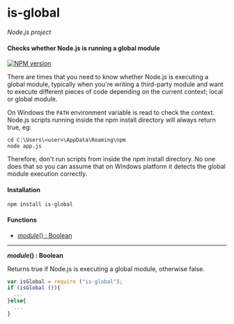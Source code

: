is-global
=========

_Node.js project_

#### Checks whether Node.js is running a global module ####

[![NPM version](https://badge.fury.io/js/is-global.png)](http://badge.fury.io/js/is-global "Fury Version Badge")

There are times that you need to know whether Node.js is executing a global module, typically when you're writing a third-party module and want to execute different pieces of code depending on the current context; local or global module.

On Windows the `PATH` environment variable is read to check the context. Node.js scripts running inside the npm install directory will always return true, eg:

```
cd C:\Users\<user>\AppData\Roaming\npm
node app.js
```

Therefore, don't run scripts from inside the npm install directory. No one does that so you can assume that on Windows platform it detects the global module execution correctly.

#### Installation ####

```
npm install is-global
```

#### Functions ####

- [_module_() : Boolean](#isGlobal)

---

<a name="isGlobal"></a>
___module_() : Boolean__

Returns true if Node.js is executing a global module, otherwise false.

```javascript
var isGlobal = require ("is-global");
if (isGlobal ()){
  ...
}else{
  ...
}
```